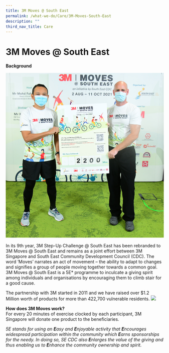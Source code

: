 ```yaml
---
title: 3M Moves @ South East
permalink: /what-we-do/Care/3M-Moves-South-East
description: ""
third_nav_title: Care
---
```

3M Moves @ South East
===
**Background**

![3M Launch 2021](/images/What%20We%20Do/CARE/3M%20launch_edited.jpg)


In its 9th year, 3M Step-Up Challenge @ South East has been rebranded to 3M Moves @ South East and remains as a joint effort between 3M Singapore and South East Community Development Council (CDC). The word ‘Moves’ narrates an act of movement – the ability to adapt to changes and signifies a group of people moving together towards a common goal. 3M Moves @ South East is a 5E* programme to inculcate a giving spirit among individuals and organisations by encouraging them to climb stair for a good cause. 

The partnership with 3M started in 2011 and we have raised over $1.2 Million worth of products for more than 422,700 vulnerable residents.
![](/images/What%20We%20Do/CARE/DSC_0242_edited.jpg)

**How does 3M Moves work?**  
For every 20 minutes of exercise clocked by each participant, 3M Singapore will donate one product to the beneficiaries.

  
	
	
	
	
	
*5E stands for using an **E**asy and **E**njoyable activity that **E**ncourages widespread participation within the community which **E**arns sponsorships for the needy. In doing so, SE CDC also **E**nlarges the value of the giving and thus enabling us to **E**nhance the community ownership and spirit.*